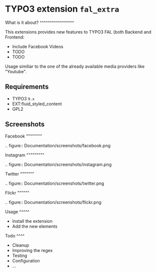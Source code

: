 TYPO3 extension `fal_extra`
===========================

What is it about?
^^^^^^^^^^^^^^^^^

This extensions provides new features to TYPO3 FAL (both Backend and Frontend:

- Include Facebook Videos
- TODO
- TODO

Usage similiar to the one of the already available media providers like "Youtube".


Requirements
------------

- TYPO3 `9.x`
- EXT:fluid_styled_content
- GPL2

Screenshots
-----------

Facebook
""""""""

.. figure:: Documentation/screenshots/facebook.png

Instagram
"""""""""

.. figure:: Documentation/screenshots/instagram.png

Twitter
"""""""

.. figure:: Documentation/screenshots/twitter.png

Flickr
""""""

.. figure:: Documentation/screenshots/flickr.png

Usage
^^^^^

- Install the extension
- Add the new elements


Todo
^^^^

- Cleanup
- Improving the regex
- Testing
- Configuration
- ...
